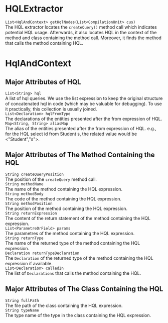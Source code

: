 # HQLExtractor
```List<HqlAndContext> getHqlNodes(List<CompilationUnit> cus)```       
The HQL extractor locates the ```createQuery()``` method call which indicates potential HQL usage. Afterwards, it also locates HQL in the context of the method and class containing the method call. Moreover, it finds the method that calls the method containing HQL.      

# HqlAndContext
## Major Attributes of HQL
```List<String> hql```      
A list of hql queries. We use the list expression to keep the original structure of concatenated hql in code (which may be valuable for debugging). To use it practically, this collection is usually joined.       
```List<Declaration> hqlFromType```      
The declarations of the entities presented after the from expression of HQL.       
```Map<String, String> aliasMap```     
The alias of the entities presented after the from expression of HQL. e.g., for the HQL select id from Student s, the related value would be <"Student","s">.      

## Major Attributes of The Method Containing the HQL
```String createQueryPosition```      
The position of the ```createQuery``` method call.    
```String methodName```       
The name of the method containing the HQL expression.      
```String methodBody```      
The code of the method containing the HQL expression.      
```String methodPosition```      
The position of the method containing the HQL expression.      
```String returnExpression```      
The content of the return statement of the method containing the HQL expression.      
```List<ParametreOrField> params```     
The parametres of the method containing the HQL expression.      
```String returnType```      
The name of the returned type of the method containing the HQL expression.      
```Declaration returnTypeDeclaration```      
The ```Declaration``` of the returned type of the method containing the HQL expression if available.      
```List<Declaration> calledIn```       
The list of ```Declarations``` that calls the method containing the HQL.     

## Major Attributes of The Class Containing the HQL
```String fullPath```      
The file path of the class containing the HQL expression.      
```String typeName```      
The type name of the type in the class containing the HQL expression.      